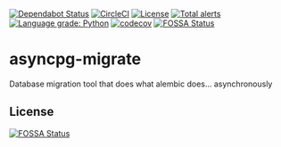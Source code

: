 [![Dependabot Status](https://api.dependabot.com/badges/status?host=github&repo=kornicameister/asyncpg-migrate)](https://dependabot.com)
[![CircleCI](https://circleci.com/gh/kornicameister/asyncpg-migrate/tree/master.svg?style=svg)](https://circleci.com/gh/kornicameister/asyncpg-migrate/tree/master)
[![License](https://img.shields.io/github/license/kornicameister/asyncpg-migrate.svg)](https://github.com/kornicameister/korni-stats-collector/blob/master/LICENSE)
[![Total alerts](https://img.shields.io/lgtm/alerts/g/kornicameister/asyncpg-migrate.svg?logo=lgtm&logoWidth=18)](https://lgtm.com/projects/g/kornicameister/asyncpg-migrate/alerts/)
[![Language grade: Python](https://img.shields.io/lgtm/grade/python/g/kornicameister/asyncpg-migrate.svg?logo=lgtm&logoWidth=18)](https://lgtm.com/projects/g/kornicameister/asyncpg-migrate/context:python)
[![codecov](https://codecov.io/gh/kornicameister/asyncpg-migrate/branch/master/graph/badge.svg)](https://codecov.io/gh/kornicameister/asyncpg-migrate)
[![FOSSA Status](https://app.fossa.io/api/projects/git%2Bgithub.com%2Fkornicameister%2Fasyncpg-migrate.svg?type=shield)](https://app.fossa.io/projects/git%2Bgithub.com%2Fkornicameister%2Fasyncpg-migrate?ref=badge_shield)

# asyncpg-migrate
Database migration tool that does what alembic does... asynchronously 


## License
[![FOSSA Status](https://app.fossa.io/api/projects/git%2Bgithub.com%2Fkornicameister%2Fasyncpg-migrate.svg?type=large)](https://app.fossa.io/projects/git%2Bgithub.com%2Fkornicameister%2Fasyncpg-migrate?ref=badge_large)